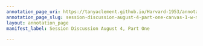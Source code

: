 ```yaml
---
annotation_page_uri: https://tanyaclement.github.io/Harvard-1953/annotations/session-discussion-august-4-part-one-canvas-1-w-m--frohock.json
annotation_page_slug: session-discussion-august-4-part-one-canvas-1-w-m--frohock
layout: annotation_page
manifest_label: Session Discussion August 4, Part One

---
```


